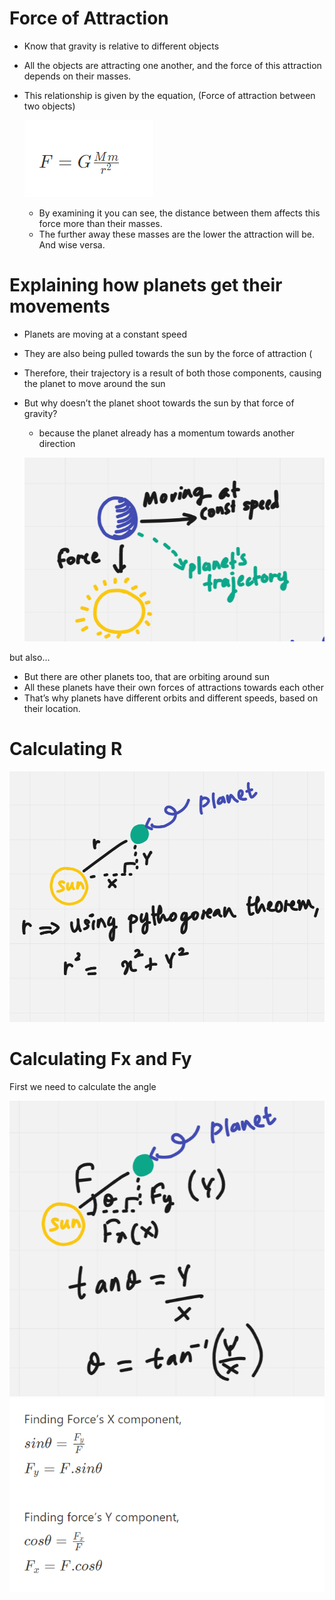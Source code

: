 
# Force of Attraction
- Know that gravity is relative to different objects
- All the objects are attracting one another, and the force of this attraction depends on their masses.
- This relationship is given by the equation, (Force of attraction between two objects)

    ![image](images/6.png)


    - By examining it you can see, the distance between them affects this force more than their masses.
    - The further away these masses are the lower the attraction will be. And wise versa.


# Explaining how planets get their movements
- Planets are moving at a constant speed
- They are also being pulled towards the sun by the force of attraction (
- Therefore, their trajectory is a result of both those components, causing the planet to move around the sun
- But why doesn’t the planet shoot towards the sun by that force of gravity?
    - because the planet already has a momentum towards another direction
    
    ![image](images/2.png)
    
 
    
 but also…

- But there are other planets too, that are orbiting around sun
- All these planets have their own forces of attractions towards each other
- That’s why planets have different orbits and different speeds, based on their location.


# Calculating R
![image](images/3.png)


# Calculating Fx and Fy
First we need to calculate the angle

![image](images/1.png)
![image](images/5.png)

